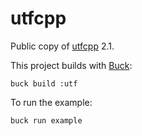 # utfcpp

Public copy of [utfcpp](http://utfcpp.sourceforge.net/) 2.1.

This project builds with [Buck](https://buckbuild.com/):

```
buck build :utf
```

To run the example:

```
buck run example
```
